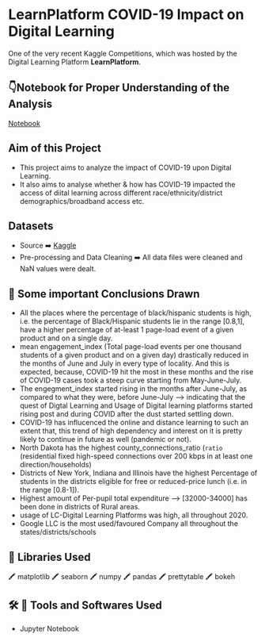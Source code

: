 # LearnPlatform COVID-19 Impact on Digital Learning
One of the very recent Kaggle Competitions, which was hosted by the Digital Learning Platform **LearnPlatform**.

## :point_down:Notebook for Proper Understanding of the Analysis

[Notebook](https://colab.research.google.com/drive/1hwnhJwNnZMoh5lvxIuNPY2_V7It-STI5?usp=sharing)

## Aim of this Project
- This project aims to analyze the impact of COVID-19 upon Digital Learning.
- It also aims to analyse whether & how has COVID-19 impacted the access of diital learning  across different race/ethnicity/district demographics/broadband access etc.

## Datasets
- Source :arrow_right: [Kaggle](https://www.kaggle.com/c/learnplatform-covid19-impact-on-digital-learning/overview)
- Pre-processing and Data Cleaning :arrow_right: All data files were cleaned and NaN values were dealt.

## :memo: Some important Conclusions Drawn
- All the places where the percentage of black/hispanic students is high, i.e. the percentage of Black/Hispanic students lie in the range [0.8,1], have a higher percentage of at-least 1 page-load event of a given product and on a single day.
- mean engagement_index (Total page-load events per one thousand students of a given product and on a given day) drastically reduced in the months of June and July in every type of locality. And this is expected, because, COVID-19 hit the most in these months and the rise of COVID-19 cases took a steep curve starting from May-June-July.
- The engegment_index started rising in the months after June-July, as compared to what they were, before June-July --> indicating that the quest of Digtal Learning and Usage of Digital learning platforms started rising post and during COVID after the dust started settling down.
- COVID-19 has influcenced the online and distance learning to such an extent that, this trend of high dependency and interest on it is pretty likely to continue in future as well (pandemic or not).
- North Dakota has the highest county_connections_ratio (`ratio` (residential fixed high-speed connections over 200 kbps in at least one direction/households) 
- Districts of New York, Indiana and Illinois have the highest Percentage of students in the districts eligible for free or reduced-price lunch (i.e. in the range [0.8-1]).
- Highest amount of Per-pupil total expenditure --> [32000-34000] has been done in districts of Rural areas.
- usage of LC-Digital Learning Platforms was high, all throughout 2020.
- Google LLC is the most used/favoured Company all throughout the states/districts/schools

## :file_folder: Libraries Used
:crayon: matplotlib :crayon: seaborn :crayon: numpy :crayon: pandas :crayon: prettytable :crayon: bokeh

## :hammer_and_wrench: :toolbox: Tools and Softwares Used
- Jupyter Notebook
